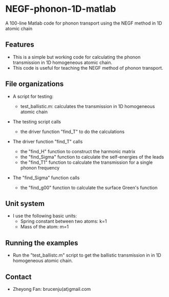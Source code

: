 # NEGF-phonon-1D-matlab
A 100-line Matlab code for phonon transport using the NEGF method in 1D atomic chain

## Features

* This is a simple but working code for calculating the phonon transmission in 1D homogeneous atomic chain.
* This code is useful for teaching the NEGF method of phonon transport.
  
## File organizations

* A script for testing:
  * test_ballistic.m: calculates the transmission in 1D homogeneous atomic chain

* The testing script calls
  * the driver function "find_T" to do the calculations

* The driver function "find_T" calls
  * the "find_H" function to construct the harmonic matrix
  * the "find_Sigma" function to calculate the self-energies of the leads
  * the "find_T1" function to calculate the transmission for a single phonon frequency
  
* The "find_Sigma" function calls 
  * the "find_g00" function to calculate the surface Green's function
  
## Unit system

* I use the following basic units:
  * Spring constant between two atoms: k=1
  * Mass of the atom: m=1

## Running the examples

* Run the "test_ballistc.m" script to get the ballistic transmission in in 1D homogeneous atomic chain.

## Contact

* Zheyong Fan: brucenju(at)gmail.com
